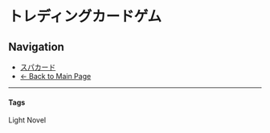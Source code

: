 # トレディングカードゲム

## Navigation
- [スパカード](./wwe)
- [← Back to Main Page](../)

---

#### Tags

Light Novel